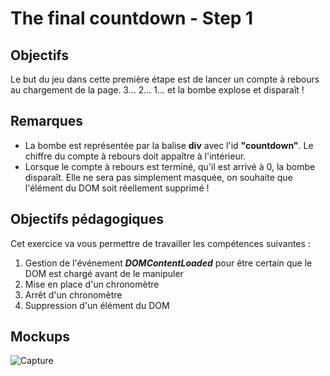 # The final countdown - Step 1

## Objectifs

Le but du jeu dans cette première étape est de lancer un compte à rebours au chargement de la page.
3... 2... 1... et la bombe explose et disparaît !

## Remarques

- La bombe est représentée par la balise **div** avec l'id **"countdown"**. Le chiffre du compte à rebours doit appaître à l'intérieur.
- Lorsque le compte à rebours est terminé, qu'il est arrivé à 0, la bombe disparaît. Elle ne sera pas simplement masquée, on souhaite que l'élément du DOM soit réellement supprimé !

## Objectifs pédagogiques

Cet exercice va vous permettre de travailler les compétences suivantes :

1. Gestion de l'événement ***DOMContentLoaded*** pour être certain que le DOM est chargé avant de le manipuler
2. Mise en place d'un chronomètre
3. Arrêt d'un chronomètre
4. Suppression d'un élément du DOM

## Mockups

![Capture](.resources/img/capture-1.png)
